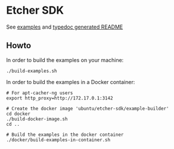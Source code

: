 # Etcher SDK

See [examples](./examples) and [typedoc generated README](./doc/README.md)


## Howto

In order to build the examples on your machine:

    ./build-examples.sh

In order to build the examples in a Docker container:

    # For apt-cacher-ng users
    export http_proxy=http://172.17.0.1:3142

    # Create the docker image 'ubuntu/etcher-sdk/example-builder'
    cd docker
    ./build-docker-image.sh
    cd ..

    # Build the examples in the docker container
    ./docker/build-examples-in-container.sh

